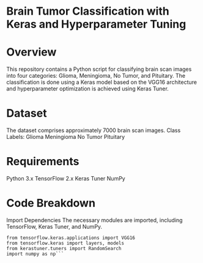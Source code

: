 # Brain Tumor Classification with Keras and Hyperparameter Tuning

# Overview
This repository contains a Python script for classifying brain scan images into four categories: Glioma, Meningioma, No Tumor, and Pituitary. The classification is done using a Keras model based on the VGG16 architecture and hyperparameter optimization is achieved using Keras Tuner.

# Dataset
The dataset comprises approximately 7000 brain scan images.
Class Labels:
Glioma
Meningioma
No Tumor
Pituitary

# Requirements
Python 3.x
TensorFlow 2.x
Keras Tuner
NumPy

# Code Breakdown

Import Dependencies
The necessary modules are imported, including TensorFlow, Keras Tuner, and NumPy.

```from tensorflow.keras.preprocessing.image import ImageDataGenerator
from tensorflow.keras.applications import VGG16
from tensorflow.keras import layers, models
from kerastuner.tuners import RandomSearch
import numpy as np```
